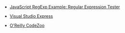 
- [JavaScript RegExp Example: Regular Expression Tester](/2006/04/javascript-regexp-example-regular-expression-tester/)

- [Visual Studio Express](/2005/11/visual-studio-express/)

- [O&#39;Reilly CodeZoo](/2005/04/o-reilly-codezoo/)
